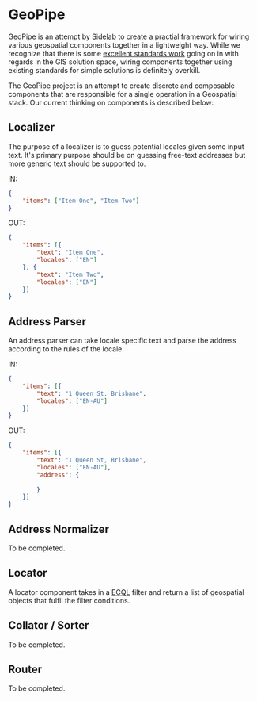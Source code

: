 # GeoPipe

GeoPipe is an attempt by [Sidelab](http://www.sidelab.com/) to create a practial framework for wiring various geospatial components together in a lightweight way. While we recognize that there is some [excellent standards work](http://www.opengeospatial.org/) going on in with regards in the GIS solution space, wiring components together using existing standards for simple solutions is definitely overkill.

The GeoPipe project is an attempt to create discrete and composable components that are responsible for a single operation in a Geospatial stack.  Our current thinking on components is described below:

## Localizer

The purpose of a localizer is to guess potential locales given some input text.  It's primary purpose should be on guessing free-text addresses but more generic text should be supported to.

IN:

```json
{
    "items": ["Item One", "Item Two"]
}
```

OUT:

```json
{
    "items": [{
        "text": "Item One",
        "locales": ["EN"]
    }, {
        "text": "Item Two",
        "locales": ["EN"]
    }]
}
```

## Address Parser

An address parser can take locale specific text and parse the address according to the rules of the locale.

IN:

```json
{
    "items": [{
        "text": "1 Queen St, Brisbane",
        "locales": ["EN-AU"]
    }]
}
```

OUT:

```json
{
    "items": [{
        "text": "1 Queen St, Brisbane",
        "locales": ["EN-AU"],
        "address": {
            
        }
    }]
}
```

## Address Normalizer

To be completed.

## Locator

A locator component takes in a [ECQL](http://docs.codehaus.org/display/GEOTOOLS/ECQL+Parser+Design) filter and return a list of geospatial objects that fulfil the filter conditions.

## Collator / Sorter

To be completed.

## Router

To be completed.

